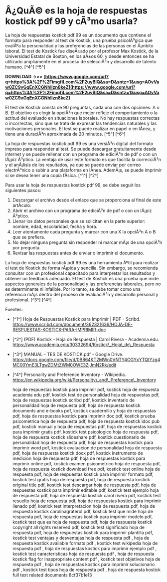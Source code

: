 
 
# Â¿QuÃ© es la hoja de respuestas kostick pdf 99 y cÃ³mo usarla?
 
La hoja de respuestas kostick pdf 99 es un documento que contiene el formato para responder al test de Kostick, una prueba psicolÃ³gica que evalÃºa la personalidad y las preferencias de las personas en el Ã¡mbito laboral. El test de Kostick fue diseÃ±ado por el profesor Max Kostick, de la Universidad Estatal de Boston, en los aÃ±os 60, y desde entonces se ha utilizado ampliamente en el proceso de selecciÃ³n y desarrollo de talento humano. [^4^] [^5^]
 
**DOWNLOAD ->>> [https://www.google.com/url?q=https%3A%2F%2Fimgfil.com%2F2uyBlQ&sa=D&sntz=1&usg=AOvVaw0ZC9vGqEnXCGNhIlzn8keZ](https://www.google.com/url?q=https%3A%2F%2Fimgfil.com%2F2uyBlQ&sa=D&sntz=1&usg=AOvVaw0ZC9vGqEnXCGNhIlzn8keZ)**


 
El test de Kostick consta de 90 preguntas, cada una con dos opciones: A o B. El objetivo es elegir la opciÃ³n que mejor refleje el comportamiento o la actitud del evaluado en situaciones laborales. No hay respuestas correctas o incorrectas, sino que se trata de expresar las tendencias naturales y las motivaciones personales. El test se puede realizar en papel o en lÃ­nea, y tiene una duraciÃ³n aproximada de 20 minutos. [^5^] [^6^]
 
La hoja de respuestas kostick pdf 99 es una versiÃ³n digital del formato impreso para responder al test. Se puede descargar gratuitamente desde internet y se puede rellenar con un programa de ediciÃ³n de pdf o con un lÃ¡piz Ã³ptico. La ventaja de usar este formato es que facilita la correcciÃ³n y el anÃ¡lisis de los resultados, ya que se puede enviar por correo electrÃ³nico o subir a una plataforma en lÃ­nea. AdemÃ¡s, se puede imprimir si se desea tener una copia fÃ­sica. [^1^] [^2^]
 
Para usar la hoja de respuestas kostick pdf 99, se debe seguir los siguientes pasos:
 
1. Descargar el archivo desde el enlace que se proporciona al final de este artÃ­culo.
2. Abrir el archivo con un programa de ediciÃ³n de pdf o con un lÃ¡piz Ã³ptico.
3. Llenar los datos personales que se solicitan en la parte superior: nombre, edad, escolaridad, fecha y hora.
4. Leer atentamente cada pregunta y marcar con una X la opciÃ³n A o B que se prefiera.
5. No dejar ninguna pregunta sin responder ni marcar mÃ¡s de una opciÃ³n por pregunta.
6. Revisar las respuestas antes de enviar o imprimir el documento.

La hoja de respuestas kostick pdf 99 es una herramienta Ãºtil para realizar el test de Kostick de forma rÃ¡pida y sencilla. Sin embargo, se recomienda consultar con un profesional capacitado para interpretar los resultados y obtener un feedback adecuado. El test de Kostick es una prueba que mide aspectos generales de la personalidad y las preferencias laborales, pero no es determinante ni infalible. Por lo tanto, se debe tomar como una referencia mÃ¡s dentro del proceso de evaluaciÃ³n y desarrollo personal y profesional. [^3^] [^4^]
  
Fuentes:

- [^1^] Hoja de Respuestas Kostick para Imprimir | PDF - Scribd. https://www.scribd.com/document/362321636/HOJA-DE-RESPUESTAS-KOSTICK-PARA-IMPRIMIR-doc
- [^2^] (PDF) Kostick - Hoja de Respuesta | Carol Rivera - Academia.edu. https://www.academia.edu/30332694/Kostick\_Hoja\_de\_Respuesta
- [^3^] MANUAL - TES DE KOSTICK.pdf - Google Drive. https://docs.google.com/file/d/0B864KT2MWn0VNTY4OGYxYTQtYzg4MC00YmE3LTgwZDMtZWM0OWE3ZjJmN2Rk/edit
- [^4^] Personality and Preference Inventory - Wikipedia. https://en.wikipedia.org/wiki/Personality\_and\_Preference\_Inventory

    hoja de respuestas kostick para imprimir pdf,  kostick hoja de respuesta academia edu pdf,  kostick test de personalidad hoja de respuestas pdf,  hoja de respuestas kostick scribd pdf,  kostick inventario de personalidad hoja de respuesta pdf,  hoja de respuesta kostick documents and e-books pdf,  kostick cuadernillo y hoja de respuestas pdf,  hoja de respuestas kostick para imprimir doc pdf,  kostick prueba psicometrica hoja de respuesta pdf,  hoja de respuesta kostick idoc pub pdf,  kostick manual y hoja de respuestas pdf,  hoja de respuestas kostick para imprimir gratis pdf,  kostick test psicologico hoja de respuesta pdf,  hoja de respuesta kostick slideshare pdf,  kostick cuestionario de personalidad hoja de respuesta pdf,  hoja de respuestas kostick para imprimir word pdf,  kostick evaluacion de personalidad hoja de respuesta pdf,  hoja de respuesta kostick docx pdf,  kostick instrumento de medicion hoja de respuesta pdf,  hoja de respuestas kostick para imprimir online pdf,  kostick examen psicometrico hoja de respuesta pdf,  hoja de respuesta kostick download free pdf,  kostick test online hoja de respuesta pdf,  hoja de respuestas kostick para imprimir formato pdf,  kostick test gratis hoja de respuesta pdf,  hoja de respuesta kostick original title pdf,  kostick test descargar hoja de respuesta pdf,  hoja de respuestas kostick para imprimir editable pdf,  kostick test ejemplo hoja de respuesta pdf,  hoja de respuesta kostick carol rivera pdf,  kostick test resuelto hoja de respuesta pdf,  hoja de respuestas kostick para imprimir llenado pdf,  kostick test interpretacion hoja de respuesta pdf,  hoja de respuesta kostick carolinagraterol pdf,  kostick test que mide hoja de respuesta pdf,  hoja de respuestas kostick para imprimir modelo pdf,  kostick test que es hoja de respuesta pdf,  hoja de respuesta kostick copyright all rights reserved pdf,  kostick test significado hoja de respuesta pdf,  hoja de respuestas kostick para imprimir plantilla pdf,  kostick test ventajas y desventajas hoja de respuesta pdf ,  hoja de respuesta kostick available formats pdf ,  kostick test wikipedia hoja de respuesta pdf ,  hoja de respuestas kostick para imprimir ejemplo pdf ,  kostick test caracteristicas hoja de respuesta pdf ,  hoja de respuesta kostick flag for inappropriate content pdf ,  kostick test objetivos hoja de respuesta pdf ,  hoja de respuestas kostick para imprimir solucionario pdf ,  kostick test tipos hoja de respuesta pdf ,  hoja de respuesta kostick full text related documents
 8cf37b1e13


